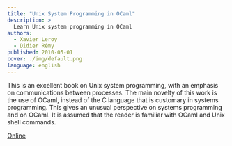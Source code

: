 ```yaml
---
title: "Unix System Programming in OCaml"
description: >
  Learn Unix system programming in OCaml
authors:
  - Xavier Leroy
  - Didier Rémy
published: 2010-05-01
cover: ./img/default.png
language: english
---
```


This is an excellent book on Unix system programming, with an emphasis
on communications between processes. The main novelty of this work is
the use of OCaml, instead of the C language that is customary in systems
programming. This gives an unusual perspective on systems programming
and on OCaml. It is assumed that the reader is familiar with OCaml and
Unix shell commands.

[Online](http://ocaml.github.io/ocamlunix)
